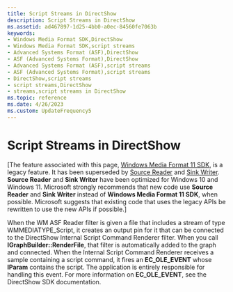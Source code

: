 ```yaml
---
title: Script Streams in DirectShow
description: Script Streams in DirectShow
ms.assetid: ad467897-1d25-4bb0-a0ec-84560fe7063b
keywords:
- Windows Media Format SDK,DirectShow
- Windows Media Format SDK,script streams
- Advanced Systems Format (ASF),DirectShow
- ASF (Advanced Systems Format),DirectShow
- Advanced Systems Format (ASF),script streams
- ASF (Advanced Systems Format),script streams
- DirectShow,script streams
- script streams,DirectShow
- streams,script streams in DirectShow
ms.topic: reference
ms.date: 4/26/2023
ms.custom: UpdateFrequency5
---
```


# Script Streams in DirectShow

\[The feature associated with this page, [Windows Media Format 11 SDK](/windows/win32/wmformat/windows-media-format-11-sdk), is a legacy feature. It has been superseded by [Source Reader](/windows/win32/medfound/source-reader) and [Sink Writer](/windows/win32/medfound/sink-writer). **Source Reader** and **Sink Writer** have been optimized for Windows 10 and Windows 11. Microsoft strongly recommends that new code use **Source Reader** and **Sink Writer** instead of **Windows Media Format 11 SDK**, when possible. Microsoft suggests that existing code that uses the legacy APIs be rewritten to use the new APIs if possible.\]

When the WM ASF Reader filter is given a file that includes a stream of type WMMEDIATYPE\_Script, it creates an output pin for it that can be connected to the DirectShow Internal Script Command Renderer filter. When you call **IGraphBuilder::RenderFile**, that filter is automatically added to the graph and connected. When the Internal Script Command Renderer receives a sample containing a script command, it fires an **EC\_OLE\_EVENT** whose **lParam** contains the script. The application is entirely responsible for handling this event. For more information on **EC\_OLE\_EVENT**, see the DirectShow SDK documentation.

 

 




